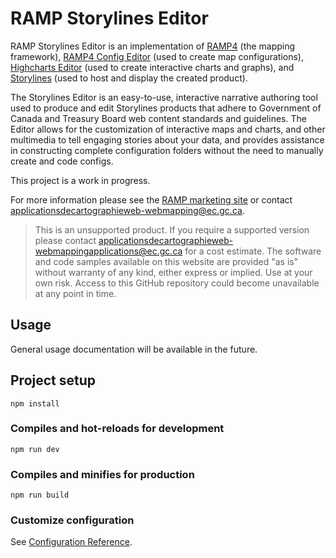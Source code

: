 # RAMP Storylines Editor

RAMP Storylines Editor is an implementation of [RAMP4](https://github.com/ramp4-pcar4/ramp4-pcar4) (the mapping framework), [RAMP4 Config Editor](https://github.com/ramp4-pcar4/config-editor) (used to create map configurations), [Highcharts Editor](https://www.highcharts.com/blog/products/highcharts-editor/) (used to create interactive charts and graphs), and [Storylines](https://github.com/ramp4-pcar4/story-ramp) (used to host and display the created product).

The Storylines Editor is an easy-to-use, interactive narrative authoring tool used to produce and edit Storylines products that adhere to Government of Canada and Treasury Board web content standards and guidelines. The Editor allows for the customization of interactive maps and charts, and other multimedia to tell engaging stories about your data, and provides assistance in constructing complete configuration folders without the need to manually create and code configs.

This project is a work in progress.

For more information please see the [RAMP marketing site](https://ramp4-pcar4.github.io/ramp-pcar/#/?lang=en) or contact [applicationsdecartographieweb-webmapping@ec.gc.ca](mailto:applicationsdecartographieweb-webmappingapplications@ec.gc.ca).

> This is an unsupported product. If you require a supported version please contact applicationsdecartographieweb-webmappingapplications@ec.gc.ca for a cost estimate. The software and code samples available on this website are provided "as is" without warranty of any kind, either express or implied. Use at your own risk. Access to this GitHub repository could become unavailable at any point in time.

## Usage

General usage documentation will be available in the future.

## Project setup

```
npm install
```

### Compiles and hot-reloads for development

```
npm run dev
```

### Compiles and minifies for production

```
npm run build
```

### Customize configuration

See [Configuration Reference](https://cli.vuejs.org/config/).
